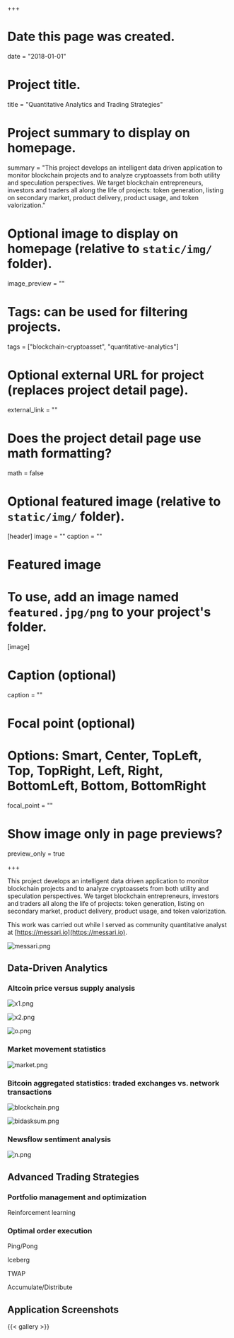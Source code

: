 +++
# Date this page was created.
date = "2018-01-01"

# Project title.
title = "Quantitative Analytics and Trading Strategies"

# Project summary to display on homepage.
summary = "This project develops an intelligent data driven application to monitor blockchain projects and to analyze cryptoassets from both utility and speculation perspectives. We target blockchain entrepreneurs, investors and traders all along the life of projects: token generation, listing on secondary market, product delivery, product usage, and token valorization."

# Optional image to display on homepage (relative to `static/img/` folder).
image_preview = ""

# Tags: can be used for filtering projects.
tags = ["blockchain-cryptoasset", "quantitative-analytics"]

# Optional external URL for project (replaces project detail page).
external_link = ""

# Does the project detail page use math formatting?
math = false

# Optional featured image (relative to `static/img/` folder).
[header]
image = ""
caption = ""

# Featured image
# To use, add an image named `featured.jpg/png` to your project's folder. 
[image]
  # Caption (optional)
  caption = ""

  # Focal point (optional)
  # Options: Smart, Center, TopLeft, Top, TopRight, Left, Right, BottomLeft, Bottom, BottomRight
  focal_point = ""

  # Show image only in page previews?
  preview_only = true

+++

This project develops an intelligent data driven application to monitor blockchain projects and to analyze cryptoassets from both utility and speculation perspectives. We target blockchain entrepreneurs, investors and traders all along the life of projects: token generation, listing on secondary market, product delivery, product usage, and token valorization.

This work was carried out while I served as community quantitative analyst at [https://messari.io](https://messari.io).

![messari.png](messari.png)

## Data-Driven Analytics

### Altcoin price versus supply analysis

![x1.png](x1.png)

![x2.png](x2.png)

![o.png](o.png)

### Market movement statistics

![market.png](market.png)

### Bitcoin aggregated statistics: traded exchanges vs. network transactions

![blockchain.png](blockchain.png)

![bidasksum.png](bidasksum.png)

### Newsflow sentiment analysis

![n.png](n.png)

## Advanced Trading Strategies

### Portfolio management and optimization

Reinforcement learning

### Optimal order execution

Ping/Pong

Iceberg

TWAP

Accumulate/Distribute

## Application Screenshots

{{< gallery >}}
